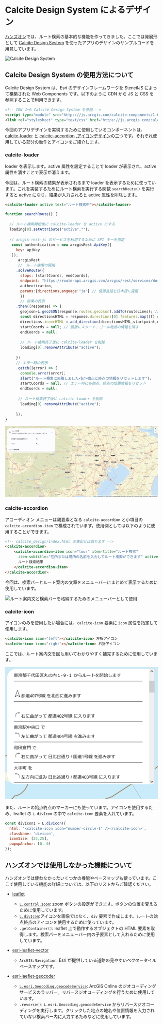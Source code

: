 # Calcite Design System によるデザイン
[ハンズオン](../README.md)では、ルート検索の基本的な機能を作ってきました。ここでは発展形として [Calcite Design System](https://developers.arcgis.com/calcite-design-system/) を使ったアプリのデザインのサンプルコードを用意しています。

![Calcite Design System](../images/calcite.png)

## Calcite Design System の使用方法について
Calcite Design System は、Esri のデザインフレームワークを StencilJS によって構築された Web Components です。以下のように CDN から JS と CSS を参照することで利用できます。

```HTML
<!-- CDN から Calcite Design System を参照 -->
<script type="module" src="https://js.arcgis.com/calcite-components/1.0.0-beta.65/calcite.esm.js"></script>
<link rel="stylesheet" type="text/css" href="https://js.arcgis.com/calcite-components/1.0.0-beta.65/calcite.css" />
```

今回のアプリデザインを実現するために使用しているコンポーネントは、[calcite-loader](https://developers.arcgis.com/calcite-design-system/components/loader/) と [calcite-accordion](https://developers.arcgis.com/calcite-design-system/components/accordion/) ,[アイコンデザイン](https://developers.arcgis.com/calcite-design-system/icons/)の三つです。それぞれ使用している部分の動作とアイコンをご紹介します。

### calcite-loader
loader を表示します。active 属性を設定することで loader が表示され、active 属性を消すことで表示が消えます。

今回は、ルート検索の結果が表示されるまで loader を表示するために使っています。これを実装するためにルート検索を実行する関数 `searchRoute()` を実行すると active になり、結果が入力されると active 属性を削除します。

```HTML
<calcite-loader active text="ルート検索中"></calcite-loader>
```

```JavaScript
function searchRoute() { 

  // ルート検索開始後に calcite-loader を active にする
  loading[0].setAttribute("active",""); 
  
  // arcgis-rest-js のサービスを利用するために API キーを指定
   const authentication = new arcgisRest.ApiKey({
     key: apiKey
   });
      arcgisRest
      //　ルート検索の開始
     .solveRoute({
       stops: [startCoords, endCoords], 
       endpoint: "https://route-api.arcgis.com/arcgis/rest/services/World/Route/NAServer/Route_World/solve",
       authentication,
       params:{directionsLanguage:"ja"} // 使用言語を日本語に変更
       })
       // 結果の表示
     .then((response) => {
       geojson=L.geoJSON(response.routes.geoJson).addTo(routeLines); // geojson 化したルートを表示
       const directionsHTML = response.directions[0].features.map((f) => f.attributes.text).join("<br>");
       directions.innerHTML = add_direction(directionsHTML,startpoint,endpoint);
       startCoords = null; // 最後にスタート、ゴール地点の情報を消す
       endCoords = null;

       // ルート検索終了後に calcite-loader を削除
       loading[0].removeAttribute("active"); 

     })
     // エラー時の表示
     .catch((error) => {
       console.error(error);
       alert("ルート検索に失敗しました<br>始点と終点の情報をリセットします");
       startCoords = null; // エラー時にも始点、終点の位置情報をリセット
       endCoords = null;

      // ルート検索終了後に calcite-loader を削除
       loading[0].removeAttribute("active"); 
     
     });
}
```

![ loader の表示](../images/loader.gif)

### calcite-accordion
アコーディオン メニューは親要素となる `calcite-accordion` と小項目の `calcite-accordion-item` で構成されています。使用例としては以下のように使用することができます。

```HTML
<!-- calcite_design/index.html の表記とは異ります -->
<calcite-accordion>
    <calcite-accordion-item icon="tour" item-title="ルート検索"
      item-subtitle="住所または場所の名前を入力してルート検索ができます" active>
      ルート検索結果
    </calcite-accordion-item> 
</calcite-accordion>
```

今回は、検索バーとルート案内の文章をメニューバーにまとめて表示するために使用しています。

![ルート案内文と検索バーを格納するためのメニューバーとして使用](../images/accodion.gif)

### calcite-icon
アイコンのみを使用したい場合には、`calcite-icon` 要素に `icon` 属性を指定して使用します。

```HTML
<calcite-icon icon="left"></calcite-icon> 左折アイコン
<calcite-icon icon="right"></calcite-icon> 右折アイコン
```

ここでは、ルート案内文を図も用いてわかりやすく補完するために使用しています。

![ルート案内文の補完として利用](../images/route_icon.png)

また、ルートの始点終点のマーカーにも使っています。アイコンを使用するため、leaflet の `L.divIcon` の中で `calcite-icon` 要素を入れています。

```JavaScript
const divIcon1 = L.divIcon({
  html: '<calcite-icon icon="number-circle-1" /></calcite-icon>',
  className: 'divicon',
  iconSize: [25,25],
  popupAnchor: [0, 0]
});
```

## ハンズオンでは使用しなかった機能について
ハンズオンでは使わなかったいくつかの機能やベースマップも使っています。ここで使用している機能の詳細については、以下のリストからご確認ください。

- [leaflet](https://leafletjs.com/)
    - [`L.control.zoom`](https://leafletjs.com/reference-1.7.1.html#control-zoom): zoom ボタンの設定ができます。ボタンの位置を変えるために使用しています。
    - [`L.divIcon`](https://leafletjs.com/reference-1.7.1.html#divicon):アイコンを画像ではなく、`div` 要素で作成します。ルートの始点終点のアイコンを使用するために使っています。
    - `.getContainer()`: leaflet 上で動作するオブジェクトの HTML 要素を取得します。検索バーをメニューバー内の子要素として入れるために使用しています。 

- [esri-leaflet-vector](https://github.com/Esri/esri-leaflet-vector)
    - `ArcGIS:Navigation`: Esri が提供している道路の見やすいベクタータイル ベースマップです。

- [esri-laeflet-geocoder](https://github.com/Esri/esri-leaflet-geocoder)
    - [`L.esri.Geocoding.geocodeService`](http://esri.github.io/esri-leaflet/api-reference/services/geocode-service.html): ArcGIS Online のジオコーディングサービスのラッパー。リバースジオコーディングを行うために使用しています。
    - `.reverse()`: `L.esri.Geocoding.geocodeService` からリバースジオコーディングを実行します。クリックした地点の地名や位置情報を入力されていない検索バー内に入力するためなどに使用しています。

